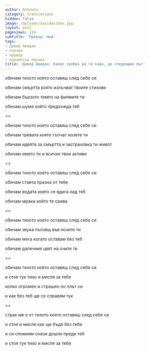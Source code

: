 ```yaml
---
author: Antonia
category: translations
hidden: false
image: /Uploads/davidavidan.jpg
layout: post
pageviews: 124
subtitle: 'Превод: мой'
tags:
- Давид Авидан
- поезия
- превод
- израелска поезия
title: 'Давид Авидан: Какво трябва да ти кажа, до следващия път'
---
```


обичам тихото което оставяш след себе си

обичам смъртта която излъчват твоите стихове

обичам бързото темпо на филмите ти

обичам шума който предхожда теб

\==

обичам тихото което оставяш след себе си

обичам тревата която тъпчат нозете ти

обичам идеята за смъртта и застраховка ти живот

обичам името ти и всички твои активи

\== 

обичам тихото което оставяш след себе си

обичам стаята празна от тебе

обичам водата която се вдига над теб

обичам мрака който те срива

\==

обичам тихото което оставяш след себе си

обичам звука пълзящ във нозете ти

обичам мига когато оставам без теб

обичам далечния цвят на очите ти

\==

обичам тихото което оставяш след себе си

и стоя тук тихо и мисля за тебе

колко огромен и страшен по плът си

и как без теб ще се справям тук

\==

страх ме е от тихото което оставяш след себе си

и стоя и мисля как ще бъде без тебе

и си спомням онези дошли преди теб

и стоя тук тихо и мисля за тебе
